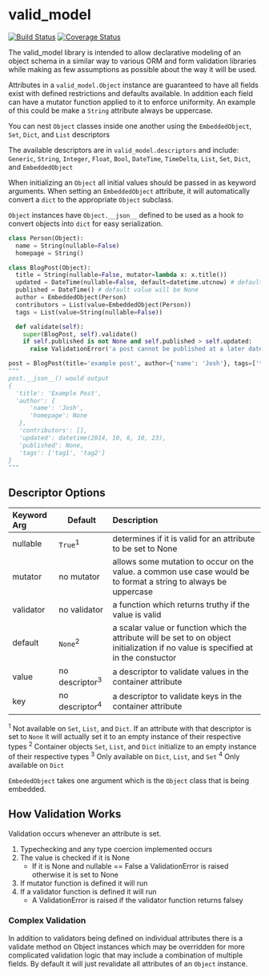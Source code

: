 valid_model
===========

[![Build Status](https://travis-ci.org/yoshrote/valid_model.svg?branch=master)](https://travis-ci.org/yoshrote/valid_model) [![Coverage Status](https://coveralls.io/repos/github/yoshrote/valid_model/badge.svg?branch=master)](https://coveralls.io/github/yoshrote/valid_model?branch=master)

The valid_model library is intended to allow declarative modeling of an object schema in a similar way to various ORM and form validation libraries while making as few assumptions as possible about the way it will be used.

Attributes in a `valid_model.Object` instance are guaranteed to have all fields exist with defined restrictions and defaults available. In addition each field can have a mutator function applied to it to enforce uniformity.  An example of this could be make a `String` attribute always be uppercase.

You can nest `Object` classes inside one another using the `EmbeddedObject`, `Set`, `Dict`, and `List` descriptors

The available descriptors are in `valid_model.descriptors` and include:
`Generic`, `String`, `Integer`, `Float`, `Bool`, `DateTime`, `TimeDelta`, `List`, `Set`, `Dict`, and `EmbeddedObject`

When initializing an `Object` all initial values should be passed in as keyword arguments.
When setting an `EmbeddedObject` attribute, it will automatically convert a `dict` to the appropriate `Object` subclass.

`Object` instances have `Object.__json__` defined to be used as a hook to convert objects into `dict` for easy serialization.

```python
class Person(Object):
  name = String(nullable=False)
  homepage = String()

class BlogPost(Object):
  title = String(nullable=False, mutator=lambda x: x.title())
  updated = DateTime(nullable=False, default=datetime.utcnow) # default to time object is created
  published = DateTime() # default value will be None
  author = EmbeddedObject(Person)
  contributors = List(value=EmbeddedObject(Person))
  tags = List(value=String(nullable=False))

  def validate(self):
    super(BlogPost, self).validate()
    if self.published is not None and self.published > self.updated:
      raise ValidationError('a post cannot be published at a later date than it was updated')

post = BlogPost(title='example post', author={'name': 'Josh'}, tags=['tag1', 'tag2'])
"""
post.__json__() would output
{
  'title': 'Example Post',
  'author': {
      'name': 'Josh',
      'homepage': None
   },
   'contributors': [],
   'updated': datetime(2014, 10, 6, 10, 23),
   'published': None,
   'tags': ['tag1', 'tag2']
}
"""
```


## Descriptor Options

|Keyword Arg | Default | Description |
|:-----------|--------|:------------------
|nullable | `True`<sup>1</sup> | determines if it is valid for an attribute to be set to None
|mutator | no mutator | allows some mutation to occur on the value. a common use case would be to format a string to always be uppercase
|validator | no validator| a function which returns truthy if the value is valid
|default | `None`<sup>2</sup>  | a scalar value or function which the attribute will be set to on object initialization if no value is specified at in the constuctor
|value| no descriptor<sup>3</sup> | a descriptor to validate values in the container attribute
| key | no descriptor<sup>4</sup> | a descriptor to validate keys in the container attribute
<sup>1</sup> Not available on `Set`, `List`, and `Dict`. If an attribute with that descriptor is set to `None` it will actually set it to an empty instance of their respective types
<sup>2</sup> Container objects `Set`, `List`, and `Dict` initialize to an empty instance of their respective types
<sup>3</sup> Only available on `Dict`, `List`, and `Set`
<sup>4</sup> Only available on `Dict`

`EmbededObject` takes one argument which is the `Object` class that is being embedded.


## How Validation Works

Validation occurs whenever an attribute is set.

1. Typechecking and any type coercion implemented occurs
2. The value is checked if it is None
    * If it is None and nullable == False a ValidationError is raised otherwise it is set to None
3. If mutator function is defined it will run
4. If a validator function is defined it will run
    * A ValidationError is raised if the validator function returns falsey


### Complex Validation

In addition to validators being defined on individual attributes there is a validate method on Object instances which may be overridden for more complicated validation logic that may include a combination of multiple fields.  By default it will just revalidate all attributes of an `Object` instance.


